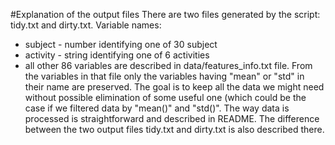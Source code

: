 #Explanation of the output files
There are two files generated by the script: tidy.txt and dirty.txt.
Variable names:
* subject - number identifying one of 30 subject
* activity - string identifying one of 6 activities
* all other 86 variables are described in data/features_info.txt file. From the variables in that file only the variables having "mean" or "std" in their name are preserved. The goal is to keep all the data we might need without possible elimination of some useful one (which could be the case if we filtered data by "mean()" and "std()".
The way data is processed is straightforward and described in README. The difference between the two output files tidy.txt and dirty.txt is also described there.